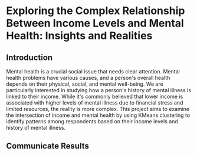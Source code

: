 # Exploring the Complex Relationship Between Income Levels and Mental Health: Insights and Realities
## Introduction
Mental health is a crucial social issue that needs clear attention. Mental health problems have various causes, and a person's overall health depends on their physical, social, and mental well-being. We are particularly interested in studying how a person's history of mental illness is linked to their income. While it's commonly believed that lower income is associated with higher levels of mental illness due to financial stress and limited resources, the reality is more complex. This project aims to examine the intersection of income and mental health by using KMeans clustering to identify patterns among respondents based on their income levels and history of mental illness.
## Communicate Results
